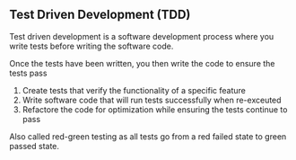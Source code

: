 ## Test Driven Development (TDD)

Test driven development is a software development process where you write tests before writing the software code.

Once the tests have been written, you then write the code to ensure the tests pass

1. Create tests that verify the functionality of a specific feature
2. Write software code that will run tests successfully when re-exceuted
3. Refactore the code for optimization while ensuring the tests continue to pass

Also called red-green testing as all tests go from a red failed state to green passed state.
